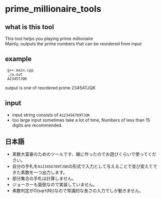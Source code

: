 # prime_millionaire_tools

## what is this tool
This tool helps you playing prime millionaire  
Mainly, outputs the prime numbers that can be reordered from input  

## example
```
 g++ main.cpp
 ./a.out
 A2345TJQK 
```
output is one of reordered prime 2345ATJQK

## input
- input string consists of `A123456789TJQK`
- too large input sometimes take a lot of time, Numbers of less than 15 digits are recommended.

## 日本語
- 素数大富豪のためのツールです、雑に作ったのでお遊びくらいで使ってください。
- 自分の手札を`A123456789TJQK`の形式で入力として与えることで並び変えてできた素数を一つ出力します。
- 部分集合の手札は計算しません。
- ジョーカーも面倒なので実装していません。
- 素数判定がO(sqrt(N))なので常識的な長さの入力でしか動きません。